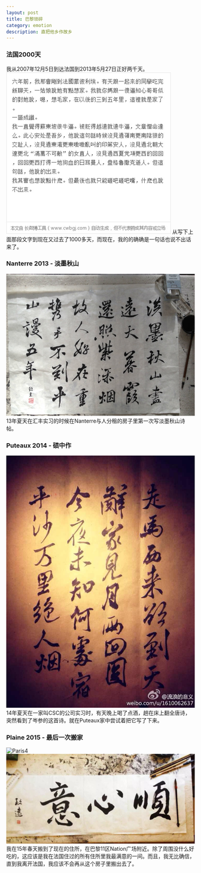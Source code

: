 ```yaml
---
layout: post
title: 巴黎琐碎
category: emotion
description: 直把他乡作故乡
---
```

### 法国2000天
我从2007年12月5日到达法国到2013年5月27日正好两千天。
![Paris1](/images/emotion/Paris/2013France2000.jpg)
从写下上面那段文字到现在又过去了1000多天，而现在，我的的确确是一句话也说不出话来了。

### Nanterre 2013 - 淡墨秋山
![Paris2](/images/emotion/Paris/2013Nante.jpg)
13年夏天在汇丰实习的时候在Nanterre与人分租的房子里第一次写淡墨秋山诗帖。


### Puteaux 2014 - 碛中作
![Paris3](/images/emotion/Paris/2014Puteaux.jpg)
14年夏天在一家叫CSC的公司实习时，有天晚上喝了点酒，趟在床上翻全唐诗，突然看到了岑参的这首诗。就在Puteaux家中尝试着把它写了下来。

### Plaine 2015 - 最后一次搬家
![Paris4](/images/emotion/Paris/2016Summer.jpg)
![Paris5](/images/emotion/Paris/2016Plaine.jpg)
我在15年春天搬到了现在的住所，在巴黎11区Nation广场附近。除了周围没什么好吃的，这应该是我在法国住过的所有住所里我最满意的一间。而且，我无比确信，直到我离开法国，我应该不会再从这个房子里搬出去了。
